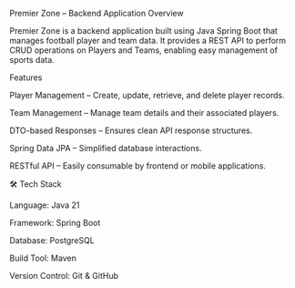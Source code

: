 Premier Zone – Backend Application
Overview

Premier Zone is a backend application built using Java Spring Boot that manages football player and team data. It provides a REST API to perform CRUD operations on Players and Teams, enabling easy management of sports data.

Features

Player Management – Create, update, retrieve, and delete player records.

Team Management – Manage team details and their associated players.

DTO-based Responses – Ensures clean API response structures.

Spring Data JPA – Simplified database interactions.

RESTful API – Easily consumable by frontend or mobile applications.

🛠️ Tech Stack

Language: Java 21

Framework: Spring Boot

Database: PostgreSQL

Build Tool: Maven

Version Control: Git & GitHub
